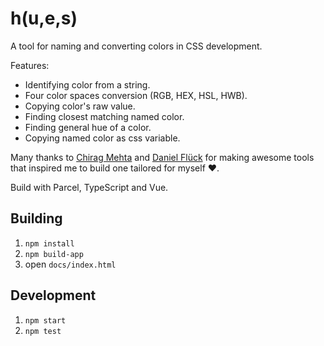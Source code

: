 # h(u,e,s)

A tool for naming and converting colors in CSS development.

Features:

- Identifying color from a string.
- Four color spaces conversion (RGB, HEX, HSL, HWB).
- Copying color's raw value.
- Finding closest matching named color.
- Finding general hue of a color.
- Copying named color as css variable.

Many thanks to [Chirag Mehta](http://chir.ag/projects/name-that-color) and [Daniel Flück](https://www.color-blindness.com/color-name-hue) for making awesome tools that inspired me to build one tailored for myself ❤.

Build with Parcel, TypeScript and Vue.

## Building

1. `npm install`
2. `npm build-app`
3. open `docs/index.html`

## Development

1. `npm start`
2. `npm test`

